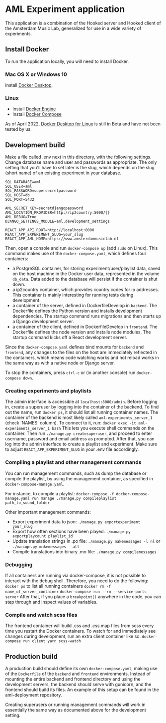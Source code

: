 # AML Experiment application
This application is a combination of the Hooked server and Hooked client of the Amsterdam Music Lab, generalized for use in a wide variety of experiments.

## Install Docker
To run the application locally, you will need to install Docker.

### Mac OS X or Windows 10
Install [Docker Desktop](https://docs.docker.com/desktop/).

### Linux
* Install [Docker Engine](https://docs.docker.com/engine/install/)
* Install [Docker Compose](https://docs.docker.com/compose/install/)

As of April 2022, [Docker Desktop for Linux](https://docs.docker.com/desktop/linux/) is still in Beta and have not been tested by us.

## Development build
Make a file called .env next in this directory, with the following settings. Change database name and user and passwords as appropriate. The only setting that you'll have to set later is the slug, which depends on the slug (short name) of an existing experiment in your database.
```
SQL_DATABASE=aml
SQL_USER=aml
SQL_PASSWORD=supersecretpassword
SQL_HOST=db
SQL_PORT=5432

AML_SECRET_KEY=secretdjangopassword
AML_LOCATION_PROVIDER=http://ip2country:5000/{}
AML_DEBUG=True
DJANGO_SETTINGS_MODULE=aml.development_settings

REACT_APP_API_ROOT=http://localhost:8000
REACT_APP_EXPERIMENT_SLUG=your_slug
REACT_APP_AML_HOME=https://www.amsterdammusiclab.nl
```
Then, open a console and run
`docker-compose up` (add `sudo` on Linux).
This command makes use of the `docker-compose.yaml`, which defines four containers:
- a PostgreSQL container, for storing experiment/user/playlist data, saved on the host machine in the Docker user data, represented in the volume `db_data`. Data added to the database will persist if the container is shut down.
- a ip2country container, which provides country codes for ip addresses. This container is mainly interesting for running tests during development.
- a container of the server, defined in DockerfileDevelop in `backend`. The Dockerfile defines the Python version and installs development dependencies. The startup command runs migrations and then starts up a Django development server.
- a container of the client, defined in DockerfileDevelop in `frontend`. The Dockerfile defines the node version and installs node modules. The startup command kicks off a React development server.

Since the `docker-compose.yaml` defines bind mounts for `backend` and `frontend`, any changes to the files on the host are immediately reflected in the containers, which means code watching works and hot reload works in the same way as with a native node or Django server.

To stop the containers, press `ctrl-c` or (in another console) run
`docker-compose down`.

### Creating experiments and playlists
The admin interface is accessible at `localhost:8000/admin`. Before logging in, create a superuser by logging into the container of the backend. To find out the name, run `docker ps`, it should list all running container names. The container of the backend is most likely called `aml-experiments_server_1` (check 'NAMES' column). To connect to it, run:
`docker exec -it aml-experiments_server_1 bash`
This lets you execute shell commands on the container.
Then run `./manage.py createsuperuser`, and proceed to enter username, password and email address as prompted. After that, you can log into the admin interface to create a playlist and experiment. Make sure to adjust `REACT_APP_EXPERIMENT_SLUG` in your .env file accordingly.

### Compiling a playlist and other management commands
You can run management commands, such as dump the database or compile the playlist, by using the management container, as specified in `docker-compose-manage.yaml`.

For instance, to compile a playlist:
`docker-compose -f docker-compose-manage.yaml run manage ./manage.py compileplaylist path_to_sound_folder`

Other important management commands:
- Export experiment data to json: `./manage.py exportexperiment your_slug`
- Export how often sections have been played: `./manage.py exportplaycount playlist_id`
- Update translation strings in .po file: `./manage.py makemessages -l nl` or `./manage.py makemessages --all`
- Compile translations into binary .mo file: `./manage.py compilemessages`

### Debugging
If all containers are running via docker-compose, it is not possible to interact with the debug shell. Therefore, you need to do the following:
`docker ps` to list all running containers
`docker rm -f name_of_server_container`
`docker-compose run --rm --service-ports server`
After that, if you place a `breakpoint()` anywhere in the code, you can step through and inspect values of variables.

### Compile and watch scss files
The frontend container will build .css and .css.map files from scss every time you restart the Docker containers. To watch for and immediately see changes during development, run an extra client container like so:
`docker-compose run client yarn scss-watch`

## Production build
A production build should define its own `docker-compose.yaml`, making use of the `Dockerfile` of the `backend` and `frontend` environments. Instead of mounting the entire backend and frontend directory and using the development servers, the backend should serve with gunicorn, and the frontend should build its files. An example of this setup can be found in the aml-deployment repository.

Creating superusers or running management commands will work in essentially the same way as documented above for the development setting.
